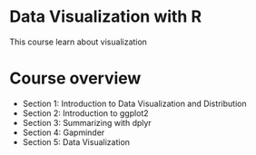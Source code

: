# Data Visualization with R

This course learn about visualization


# Course overview
* Section 1: Introduction to Data Visualization and Distribution
* Section 2: Introduction to ggplot2
* Section 3: Summarizing with dplyr
* Section 4: Gapminder
* Section 5: Data Visualization